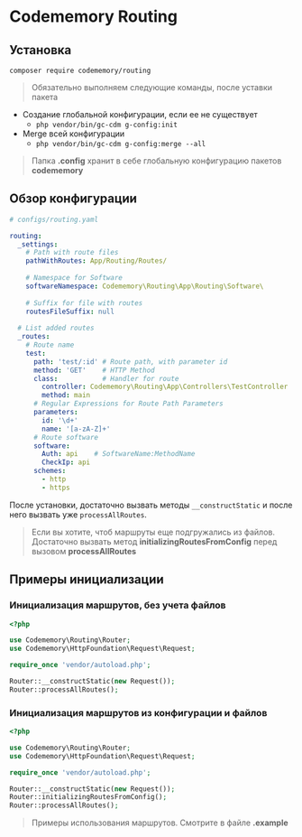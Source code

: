 # Codememory Routing

## Установка

```
composer require codememory/routing
```

> Обязательно выполняем следующие команды, после уставки пакета

* Создание глобальной конфигурации, если ее не существует
    * `php vendor/bin/gc-cdm g-config:init`
* Merge всей конфигурации
    * `php vendor/bin/gc-cdm g-config:merge --all`

> Папка **.config** хранит в себе глобальную конфигурацию пакетов **codememory**

## Обзор конфигурации
```yaml
# configs/routing.yaml

routing:
  _settings:
    # Path with route files
    pathWithRoutes: App/Routing/Routes/
    
    # Namespace for Software
    softwareNamespace: Codememory\Routing\App\Routing\Software\
    
    # Suffix for file with routes
    routesFileSuffix: null
  
  # List added routes
  _routes:
    # Route name
    test:
      path: 'test/:id' # Route path, with parameter id
      method: 'GET'    # HTTP Method
      class:           # Handler for route
        controller: Codememory\Routing\App\Controllers\TestController
        method: main
      # Regular Expressions for Route Path Parameters
      parameters:
        id: '\d+'
        name: '[a-zA-Z]+'
      # Route software
      software:
        Auth: api    # SoftwareName:MethodName
        CheckIp: api
      schemes:
        - http
        - https
```

После установки, достаточно вызвать методы `__constructStatic` и после него вызвать уже `processAllRoutes`.

> Если вы хотите, чтоб маршруты еще подгружались из файлов. Достаточно вызвать метод **initializingRoutesFromConfig** перед вызовом **processAllRoutes**

## Примеры инициализации
### Инициализация маршрутов, без учета файлов
```php
<?php

use Codememory\Routing\Router;
use Codememory\HttpFoundation\Request\Request;

require_once 'vendor/autoload.php';

Router::__constructStatic(new Request());
Router::processAllRoutes();
```

### Инициализация маршрутов из конфигурации и файлов
```php
<?php

use Codememory\Routing\Router;
use Codememory\HttpFoundation\Request\Request;

require_once 'vendor/autoload.php';

Router::__constructStatic(new Request());
Router::initializingRoutesFromConfig();
Router::processAllRoutes();
```

> Примеры использования маршрутов. Смотрите в файле **.example**